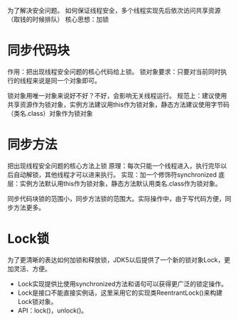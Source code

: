 为了解决安全问题。
如何保证线程安全，多个线程实现先后依次访问共享资源（取钱的时候排队）
核心思想：加锁

# 同步代码块
作用：把出现线程安全问题的核心代码给上锁。
锁对象要求：只要对当前同时执行的线程来说是同一个对象即可。

锁对象用唯一对象来说好不好？不好，会影响无关线程运行。
规范上：建议使用共享资源作为锁对象，实例方法建议用this作为锁对象，静态方法建议使用字节码（类名.class）对象作为锁对象

# 同步方法
把出现线程安全问题的核心方法上锁
原理：每次只能一个线程进入，执行完毕以后自动解锁，其他线程才可以进来执行。
实现：加一个修饰符synchronized
底层：实例方法默认用this作为锁对象，静态方法默认用类名.class作为锁对象。

同步代码块锁的范围小，同步方法锁的范围大。实际操作中，由于写代码方便，同步方法更多。

# Lock锁
为了更清晰的表达如何加锁和释放锁，JDK5以后提供了一个新的锁对象Lock，更加灵活、方便。

- Lock实现提供比使用synchronized方法和语句可以获得更广泛的锁定操作。
- Lock是接口不能直接实例话，这里采用它的实现类ReentrantLock()来构建Lock锁对象。
- API：lock()，unlock()。

